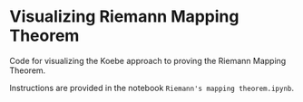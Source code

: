 # Visualizing Riemann Mapping Theorem

Code for visualizing the Koebe approach to proving the Riemann Mapping Theorem.

Instructions are provided in the notebook `Riemann's mapping theorem.ipynb`.

